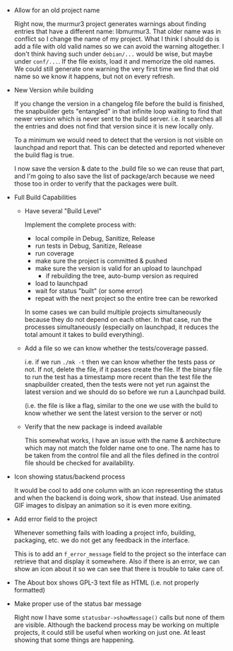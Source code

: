 
* Allow for an old project name

  Right now, the murmur3 project generates warnings about finding entries
  that have a different name: libmurmur3. That older name was in conflict
  so I change the name of my project. What I think I should do is add a
  file with old valid names so we can avoid the warning altogether. I
  don't think having such under `debian/...` would be wise, but maybe under
  `conf/...`. If the file exists, load it and memorize the old names. We
  could still generate one warning the very first time we find that old
  name so we know it happens, but not on every refresh.

* New Version while building

  If you change the version in a changelog file before the build is finished,
  the snapbuilder gets "entangled" in that infinite loop waiting to find that
  newer version which is never sent to the build server. i.e. it searches
  all the entries and does not find that version since it is new locally only.

  To a minimum we would need to detect that the version is not visible on
  launchpad and report that. This can be detected and reported whenever
  the build flag is true.

  I now save the version & date to the .build file so we can reuse that
  part, and I'm going to also save the list of package/arch because we
  need those too in order to verify that the packages were built.

* Full Build Capabilities

  * Have several "Build Level"

    Implement the complete process with:

    * local compile in Debug, Sanitize, Release
    * run tests in Debug, Sanitize, Release
    * run coverage
    * make sure the project is committed & pushed
    * make sure the version is valid for an upload to launchpad
      - if rebuilding the tree, auto-bump version as required
    * load to launchpad
    * wait for status "built" (or some error)
    * repeat with the next project so the entire tree can be reworked

    In some cases we can build multiple projects simultaneously because
    they do not depend on each other. In that case, run the processes
    simultaneously (especially on launchpad, it reduces the total amount
    it takes to build everything).

  * Add a file so we can know whether the tests/coverage passed.

    i.e. if we run `./mk -t` then we can know whether the tests pass or not.
    If not, delete the file, if it passes create the file. If the binary file
    to run the test has a timestamp more recent than the test file the
    snapbuilder created, then the tests were not yet run against the latest
    version and we should do so before we run a Launchpad build.

    (i.e. the file is like a flag, similar to the one we use with the build
    to know whether we sent the latest version to the server or not)

  * Verify that the new package is indeed available

    This somewhat works, I have an issue with the name & architecture which
    may not match the folder name one to one. The name has to be taken from
    the control file and all the files defined in the control file should
    be checked for availability.

* Icon showing status/backend process

  It would be cool to add one column with an icon representing the status
  and when the backend is doing work, show that instead. Use animated GIF
  images to dislpay an animation so it is even more exiting.

* Add error field to the project

  Whenever something fails with loading a project info, building, packaging,
  etc. we do not get any feedback in the interface.

  This is to add an `f_error_message` field to the project so the interface
  can retrieve that and display it somewhere. Also if there is an error, we
  can show an icon about it so we can see that there is trouble to take
  care of.

* The About box shows GPL-3 text file as HTML (i.e. not properly formatted)

* Make proper use of the status bar message

  Right now I have some `statusbar->showMessage()` calls but none of them
  are visible. Although the backend process may be working on multiple
  projects, it could still be useful when working on just one. At least
  showing that some things are happening.

